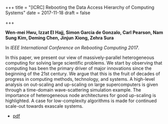 +++
title = "[ICRC] Rebooting the Data Access Hierarchy of Computing Systems"
date = 2017-11-18
draft = false

+++

**Wen-mei Hwu, Izzat El Hajj, Simon Garcia de Gonzalo, Carl Pearson, Nam Sung Kim, Deming Chen, Jinjun Xiong, Zehra Sura**

In *IEEE International Conference on Rebooting Computing 2017*.

In this paper, we present our view of massively-parallel heterogeneous computing for solving large scientific problems. We start by observing that computing has been the primary driver of major innovations since the beginning of the 21st century. We argue that this is the fruit of decades of progress in computing methods, technology, and systems. A high-level analysis on out-scaling and up-scaling on large supercomputers is given through a time-domain wave-scattering simulation example. The importance of heterogeneous node architectures for good up-scaling is highlighted. A case for low-complexity algorithms is made for continued scale-out towards exascale systems.

* [pdf](/pdf/20170621_hwu_icrc.pdf)